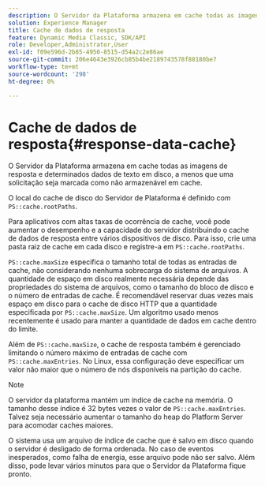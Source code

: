 ```yaml
---
description: O Servidor da Plataforma armazena em cache todas as imagens de resposta e determinados dados de texto em disco, a menos que uma solicitação seja marcada como não armazenável em cache.
solution: Experience Manager
title: Cache de dados de resposta
feature: Dynamic Media Classic, SDK/API
role: Developer,Administrator,User
exl-id: f09e596d-2b85-4950-8515-d54a2c2e86ae
source-git-commit: 206e4643e3926cb85b4be2189743578f88180be7
workflow-type: tm+mt
source-wordcount: '298'
ht-degree: 0%

---
```


# Cache de dados de resposta{#response-data-cache}

O Servidor da Plataforma armazena em cache todas as imagens de resposta e determinados dados de texto em disco, a menos que uma solicitação seja marcada como não armazenável em cache.

O local do cache de disco do Servidor de Plataforma é definido com `PS::cache.rootPaths`.

Para aplicativos com altas taxas de ocorrência de cache, você pode aumentar o desempenho e a capacidade do servidor distribuindo o cache de dados de resposta entre vários dispositivos de disco. Para isso, crie uma pasta raiz de cache em cada disco e registre-a em `PS::cache.rootPaths`.

`PS::cache.maxSize` especifica o tamanho total de todas as entradas de cache, não considerando nenhuma sobrecarga do sistema de arquivos. A quantidade de espaço em disco realmente necessária depende das propriedades do sistema de arquivos, como o tamanho do bloco de disco e o número de entradas de cache. É recomendável reservar duas vezes mais espaço em disco para o cache de disco HTTP que a quantidade especificada por `PS::cache.maxSize`. Um algoritmo usado menos recentemente é usado para manter a quantidade de dados em cache dentro do limite.

Além de `PS::cache.maxSize`, o cache de resposta também é gerenciado limitando o número máximo de entradas de cache com `PS::cache.maxEntries`. No Linux, essa configuração deve especificar um valor não maior que o número de nós disponíveis na partição do cache.

>[!NOTE]
>
>O servidor da plataforma mantém um índice de cache na memória. O tamanho desse índice é 32 bytes vezes o valor de `PS::cache.maxEntries`. Talvez seja necessário aumentar o tamanho do heap do Platform Server para acomodar caches maiores.

O sistema usa um arquivo de índice de cache que é salvo em disco quando o servidor é desligado de forma ordenada. No caso de eventos inesperados, como falha de energia, esse arquivo pode não ser salvo. Além disso, pode levar vários minutos para que o Servidor da Plataforma fique pronto.
